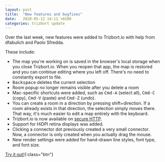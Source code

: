 ```yaml
---
layout: post
title:  "New features and bugfixes"
date:   2020-05-12 14:11 +0200
categories: trizbort update
---
```

Over the last week, new features were added to Trizbort.io with help from dfabulich and Paolo Sfredda. 

<!--more-->

These include:

* The map you're working on is saved in the browser's local storage when you close Trizbort.io. When you reopen that app, the map is restored and you can continue editing where you left off. There's no need to constantly export to file.
* <kbd>Backspace</kbd> deletes the current selection
* Room popup no longer remains visible after you delete a room
* Mac-specific shortcuts were added, such as <kbd>Cmd-A</kbd> (select all), <kbd>Cmd-C</kbd> (copy), <kbd>Cmd-V</kbd> (paste) and <kbd>Cmd-Z</kbd> (undo).
* You can create a room in a direction by pressing shift+direction. If a room already exists in that direction, the selection simply moves there. That way, it's much easier to edit a map entirely with the keyboard.
* Trizbort.io is now available on <a href="https://www.trizbort.io">secure HTTP</a>.
* Support for HiDPI retina displays was added.
* Clicking a connector dot previously created a very small connector. Now, a connector is only created when you actually drag the mouse.
* New render settings were added for hand-drawn line styles, font type, and font size.

[Try it out!](/app/index.html){:class="btn"}






